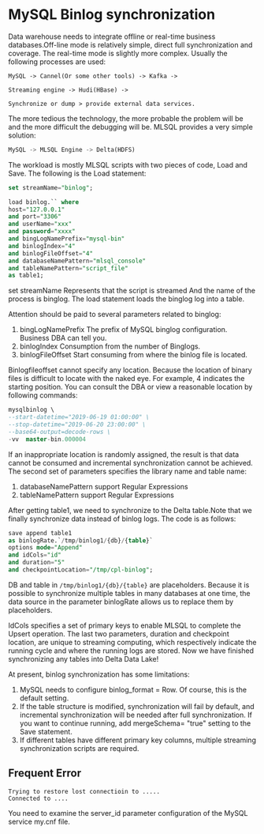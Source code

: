 # MySQL Binlog synchronization

Data warehouse needs to integrate offline or real-time business databases.Off-line mode is relatively simple, direct full synchronization and coverage.
The real-time mode is slightly more complex. Usually the following processes are used:

```
MySQL -> Cannel(Or some other tools) -> Kafka -> 

Streaming engine -> Hudi(HBase) -> 

Synchronize or dump > provide external data services.
```

The more tedious the technology, the more probable the problem will be and the more difficult the debugging will be. MLSQL provides a very simple solution:

```sql
MySQL -> MLSQL Engine -> Delta(HDFS)
```

The workload is mostly MLSQL scripts with two pieces of code, Load and Save.
The following is the Load statement:

```sql
set streamName="binlog";

load binlog.`` where 
host="127.0.0.1"
and port="3306"
and userName="xxx"
and password="xxxx"
and bingLogNamePrefix="mysql-bin"
and binlogIndex="4"
and binlogFileOffset="4"
and databaseNamePattern="mlsql_console"
and tableNamePattern="script_file"
as table1;
```

set streamName Represents that the script is streamed And the name of the process is binglog.
The load statement loads the binglog log into a table.

Attention should be paid to several parameters related to binglog:

1. bingLogNamePrefix    The prefix of MySQL binglog configuration. Business DBA can tell you.
2. binlogIndex    Consumption from the number of Binglogs.
3. binlogFileOffset Start consuming from where the binlog file is located.                   



Binlogfileoffset cannot specify any location. Because the location of binary files is difficult to locate with the naked eye.
For example, 4 indicates the starting position.
You can consult the DBA or view a reasonable location by following commands:

```sql
mysqlbinlog \ 
--start-datetime="2019-06-19 01:00:00" \ 
--stop-datetime="2019-06-20 23:00:00" \ 
--base64-output=decode-rows \
-vv  master-bin.000004
```
If an inappropriate location is randomly assigned, the result is that data cannot be consumed and incremental synchronization cannot be achieved.
The second set of parameters specifies the library name and table name:

1. databaseNamePattern  support Regular Expressions
2. tableNamePattern     support Regular Expressions


After getting table1, we need to synchronize to the Delta table.Note that we finally synchronize data instead of binlog logs. The code is as follows:

```sql
save append table1  
as binlogRate.`/tmp/binlog1/{db}/{table}` 
options mode="Append"
and idCols="id"
and duration="5"
and checkpointLocation="/tmp/cpl-binlog";
```

DB and table in `/tmp/binlog1/{db}/{table}` are placeholders.
Because it is possible to synchronize multiple tables in many databases at one time, the data source in the parameter binlogRate allows us to replace them by placeholders.

IdCols specifies a set of primary keys to enable MLSQL to complete the Upsert operation.
The last two parameters, duration and checkpoint location, are unique to streaming computing, which respectively indicate the running cycle and where the running logs are stored.
Now we have finished synchronizing any tables into Delta Data Lake!

At present, binlog synchronization has some limitations:

1. MySQL needs to configure binlog_format = Row. Of course, this is the default setting.
2. If the table structure is modified, synchronization will fail by default, and incremental synchronization will be needed after full synchronization.
   If you want to continue running, add mergeSchema= "true" setting to the Save statement.
3. If different tables have different primary key columns, multiple streaming synchronization scripts are required.

## Frequent Error

```
Trying to restore lost connectioin to .....
Connected to ....
```

You need to examine the server_id parameter configuration of the MySQL service my.cnf file.